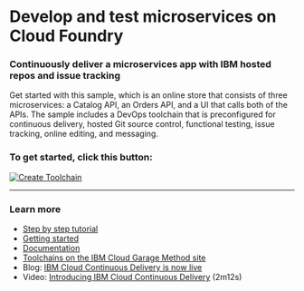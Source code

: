 # Develop and test microservices on Cloud Foundry

### Continuously deliver a microservices app with IBM hosted repos and issue tracking
Get started with this sample, which is an online store that consists of three microservices: a Catalog API, an Orders API, and a UI that calls both of the APIs. The sample includes a DevOps toolchain that is preconfigured for continuous delivery, hosted Git source control, functional testing, issue tracking, online editing, and messaging. 

### To get started, click this button:
[![Create Toolchain](https://cloud.ibm.com/devops/graphics/create_toolchain_button.png)](https://cloud.ibm.com/devops/setup/deploy?repository=https://github.com/Ra1nmaker/microservices-toolchain-hosted&refreshServices&env_id=ibm:yp:ap-north)
 

---
### Learn more 

* [Step by step tutorial](https://www.ibm.com/devops/method/tutorials/tutorial_toolchain_microservices_cd)
* [Getting started](https://cloud.ibm.com/devops)
* [Documentation](https://cloud.ibm.com/docs/services/ContinuousDelivery?topic=ContinuousDelivery-getting-started&pos=2)
* [Toolchains on the IBM Cloud Garage Method site](https://www.ibm.com/devops/method/category/tools)
* Blog: [IBM Cloud Continuous Delivery is now live](https://www.ibm.com/blogs/bluemix/2016/11/bluemix-continuous-delivery-is-now-live/)
* Video: [Introducing IBM Cloud Continuous Delivery](https://www.youtube.com/watch?v=QPSAZ64APpc&feature=youtu.be) (2m12s)
